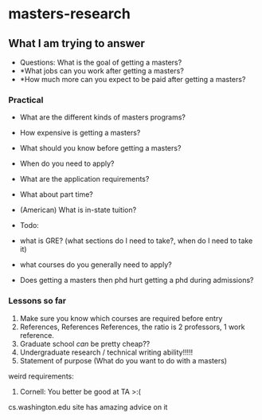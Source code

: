# masters-research


## What I am trying to answer

* Questions: What is the goal of getting a masters?
* *What jobs can you work after getting a masters?
* *How much more can you expect to be paid after getting a masters?

### Practical

* What are the different kinds of masters programs?
* How expensive is getting a masters?
* What should you know before getting a masters?
* When do you need to apply?
* What are the application requirements?
* What about part time?
* (American) What is in-state tuition?


* Todo:
* what is GRE? (what sections do I need to take?, when do I need to take it)
* what courses do you generally need to apply?
* Does getting a masters then phd hurt getting a phd during admissions?


### Lessons so far

1. Make sure you know which courses are required before entry
2. References, References References, the ratio is 2 professors, 1 work reference. 
3. Graduate school *can* be pretty cheap??
4. Undergraduate research / technical writing ability!!!!!
5. Statement of purpose (What do you want to do with a masters)

weird requirements:

1. Cornell: You better be good at TA >:(

cs.washington.edu site has amazing advice on it

